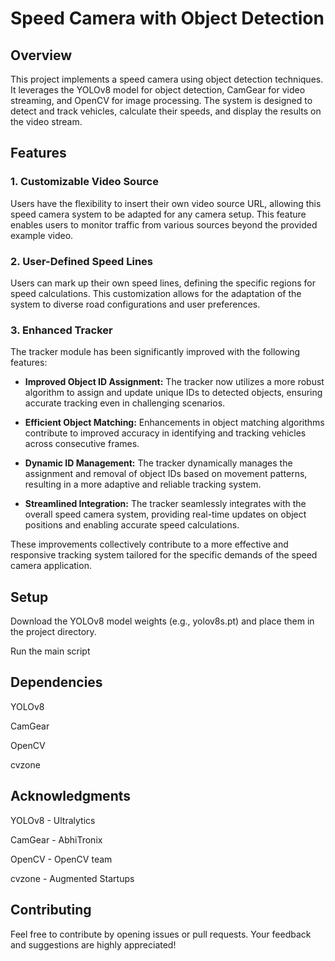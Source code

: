 # Speed Camera with Object Detection

## Overview

This project implements a speed camera using object detection techniques. It leverages the YOLOv8 model for object detection, CamGear for video streaming, and OpenCV for image processing. The system is designed to detect and track vehicles, calculate their speeds, and display the results on the video stream.

## Features

### 1. Customizable Video Source

Users have the flexibility to insert their own video source URL, allowing this speed camera system to be adapted for any camera setup. This feature enables users to monitor traffic from various sources beyond the provided example video.

### 2. User-Defined Speed Lines

Users can mark up their own speed lines, defining the specific regions for speed calculations. This customization allows for the adaptation of the system to diverse road configurations and user preferences.

### 3. Enhanced Tracker

The tracker module has been significantly improved with the following features:

- **Improved Object ID Assignment:** The tracker now utilizes a more robust algorithm to assign and update unique IDs to detected objects, ensuring accurate tracking even in challenging scenarios.
  
- **Efficient Object Matching:** Enhancements in object matching algorithms contribute to improved accuracy in identifying and tracking vehicles across consecutive frames.
  
- **Dynamic ID Management:** The tracker dynamically manages the assignment and removal of object IDs based on movement patterns, resulting in a more adaptive and reliable tracking system.

- **Streamlined Integration:** The tracker seamlessly integrates with the overall speed camera system, providing real-time updates on object positions and enabling accurate speed calculations.

These improvements collectively contribute to a more effective and responsive tracking system tailored for the specific demands of the speed camera application.

## Setup

Download the YOLOv8 model weights (e.g., yolov8s.pt) and place them in the project directory.

Run the main script

## Dependencies
YOLOv8

CamGear

OpenCV

cvzone

## Acknowledgments
YOLOv8 - Ultralytics

CamGear - AbhiTronix

OpenCV - OpenCV team

cvzone - Augmented Startups


## Contributing
Feel free to contribute by opening issues or pull requests. Your feedback and suggestions are highly appreciated!
